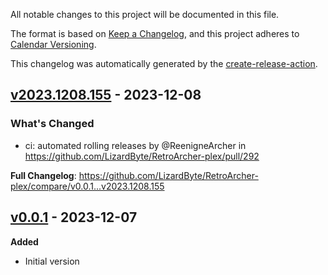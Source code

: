 <!-- # Changelog -->

All notable changes to this project will be documented in this file.

The format is based on [Keep a Changelog](https://keepachangelog.com/en/1.0.0/),
and this project adheres to [Calendar Versioning](https://calver.org/).

This changelog was automatically generated by the
[create-release-action](https://github.com/LizardByte/create-release-action).

## [v2023.1208.155] - 2023-12-08

### What's Changed
* ci: automated rolling releases by @ReenigneArcher in https://github.com/LizardByte/RetroArcher-plex/pull/292


**Full Changelog**: https://github.com/LizardByte/RetroArcher-plex/compare/v0.0.1...v2023.1208.155

## [v0.0.1] - 2023-12-07

**Added**
- Initial version

[v2023.1208.155]: https://github.com/LizardByte/RetroArcher-plex/releases/tag/v2023.1208.155
[v0.0.1]: https://github.com/LizardByte/RetroArcher-plex/releases/tag/v0.0.1
